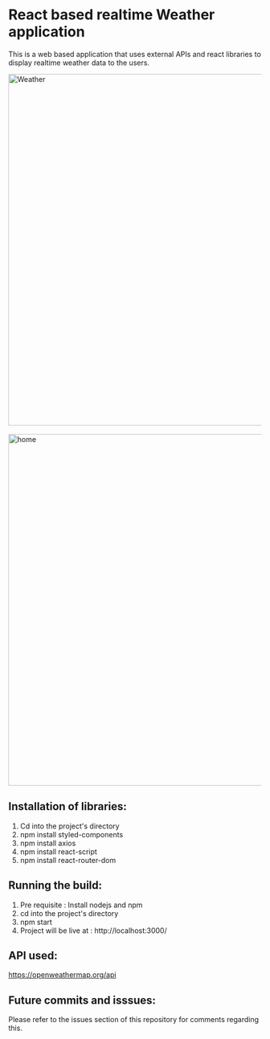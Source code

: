 # React based realtime Weather application

This is a web based application that uses external APIs and react libraries to display realtime weather data to the users.

<img width="700" alt="Weather" src="https://github.com/rulezcasa/React-Weather/assets/108048779/7f30f637-a2a0-4586-9deb-21dc414d2f1a">
<br>
<br>
<img width="700" alt="home" src="https://github.com/rulezcasa/React-Weather/assets/108048779/1d07552c-68d2-44ae-9334-7cf912bbf06c">


## Installation of libraries:

1. Cd into the project's directory
2. npm install styled-components
3. npm install axios
4. npm install react-script
5. npm install react-router-dom

## Running the build:

1. Pre requisite : Install nodejs and npm
2. cd into the project's directory
3. npm start
4. Project will be live at : http://localhost:3000/

## API used:

https://openweathermap.org/api

## Future commits and isssues:
Please refer to the issues section of this repository for comments regarding this. 
